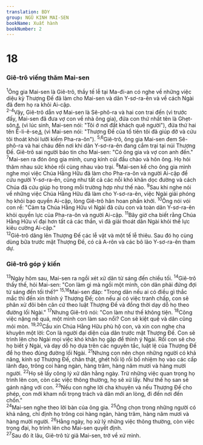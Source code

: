 ```yaml
---
translation: BDY
group: NGŨ KINH MAI-SEN
bookName: Xuất hành 
bookNumber: 2
---
```


<div class="title"><h1>18</h1><h3>Giê-trô viếng thăm Mai-sen</h3></div>
<span class="verse xu_18_1"><sup>1</sup>Ông gia Mai-sen là Giê-trô, thầy tế lễ tại Ma-đi-an có nghe về những việc diệu kỳ Thượng Đế đã làm cho Mai-sen và dân Y-sơ-ra-ên và về cách Ngài đã đem họ ra khỏi Ai-cập.<br/></span>
<span class="verse xu_18_2 xu_18_3 xu_18_4"><sup>2-4</sup>Vậy, Giê-trô dẫn vợ Mai-sen là Sê-phô-ra và hai con trai đến (vì trước đấy, Mai-sen đã đưa vợ con về nhà ông gia), đứa con thứ nhất tên là Ghẹt-sôn<a href="#" data-toggle="tooltip" data-placement="bottom" title="người ngoại quốc">⚓</a> (vì lúc sinh, Mai-sen nói: &#34;Tôi ở nơi đất khách quê người&#34;), đứa thứ hai tên Ê-li-ê-se<a href="#" data-toggle="tooltip" data-placement="bottom" title="Thượng Đế giúp đỡ">⚓</a> (vì Mai-sen nói: &#34;Thượng Đế của tổ tiên tôi đã giúp đỡ và cứu tôi thoát khỏi lưỡi kiếm Pha-ra-ôn&#34;). </span>
<span class="verse xu_18_5 xu_18_6"><sup>5,6</sup>Giê-trô, ông gia Mai-sen đem Sê-phô-ra và hai cháu đến nơi khi dân Y-sơ-ra-ên đang cắm trại tại núi Thượng Đế. Giê-trô sai người báo tin cho Mai-sen: &#34;Có ông gia và vợ con anh đến.&#34;<br/></span>
<span class="verse xu_18_7"><sup>7</sup>Mai-sen ra đón ông gia mình, cung kính cúi đầu chào và hôn ông. Họ hỏi thăm nhau sức khỏe rồi cùng nhau vào trại. </span>
<span class="verse xu_18_8"><sup>8</sup>Mai-sen kể cho ông gia mình nghe mọi việc Chúa Hằng Hữu đã làm cho Pha-ra-ôn và người Ai-cập để cứu người Y-sơ-ra-ên, cũng như tất cả các nỗi khó khăn dọc đường và cách Chúa đã cứu giúp họ trong mỗi trường hợp như thế nào. </span>
<span class="verse xu_18_9"><sup>9</sup>Sau khi nghe nói về những việc Chúa Hằng Hữu đã làm cho Y-sơ-ra-ên, việc Ngài giải phóng họ khỏi bạo quyền Ai-cập, lòng Giê-trô hân hoan phấn khởi. </span>
<span class="verse xu_18_10"><sup>10</sup>Ông nói vói con rể: &#34;Cảm tạ Chúa Hằng Hữu vì Ngài đã cứu con và toàn dân Y-sơ-ra-ên khỏi quyền lực của Pha-ra-ôn và người Ai-cập. </span>
<span class="verse xu_18_11"><sup>11</sup>Bây giờ cha biết rằng Chúa Hằng Hữu vĩ đại hơn tất cả các thần, vì đã giải thoát dân Ngài khỏi thế lực kiêu cường Ai-cập.&#34;<br/></span>
<span class="verse xu_18_12"><sup>12</sup>Giê-trô dâng lên Thượng Đế các lễ vật và một tế lễ thiêu. Sau đó họ cùng dùng bữa trước mặt Thượng Đế, có cả A-rôn và các bô lão Y-sơ-ra-ên tham dự.</span>
<div class="title"><h3>Giê-trô góp ý kiến</h3></div>
<span class="verse xu_18_13"><sup>13</sup>Ngày hôm sau, Mai-sen ra ngồi xét xử dân từ sáng đến chiều tối. </span>
<span class="verse xu_18_14"><sup>14</sup>Giê-trô thấy thế, hỏi Mai-sen: &#34;Con làm gì mà ngồi một mình, còn dân phải đứng đợi từ sáng đến tối thế?&#34; </span>
<span class="verse xu_18_15 xu_18_16"><sup>15,16</sup>Mai-sen đáp: &#34;Trong dân nếu ai có điều gì thắc mắc thì đến xin thỉnh ý Thượng Đế; còn nếu ai có việc tranh chấp, con sẽ phân xử đôi bên căn cứ theo luật Thượng Đế và đồng thời dạy dỗ họ theo đường lối Ngài.&#34; </span>
<span class="verse xu_18_17"><sup>17</sup>Nhưng Giê-trô nói: &#34;Con làm như thế không tiện. </span>
<span class="verse xu_18_18"><sup>18</sup>Công việc nặng nề quá, một mình con làm sao nổi? Con sẽ kiệt quệ và dân cũng mỏi mòn. </span>
<span class="verse xu_18_19 xu_18_20"><sup>19,20</sup>Cầu xin Chúa Hằng Hữu phù hộ con, và xin con nghe cha khuyên một lời: Con là người đại diện của dân trước mặt Thượng Đế. Con sẽ trình lên cho Ngài mọi việc khó khăn họ gặp để thỉnh ý Ngài. Rồi con sẽ cho họ biết ý Ngài, và dạy dỗ họ dựa trên các nguyên tắc, luật lệ của Thượng Đế để họ theo đúng đường lối Ngài. </span>
<span class="verse xu_18_21"><sup>21</sup>Nhưng con nên chọn những người có khả năng, kính sợ Thượng Đế, chân thật, ghét hối lộ rồi bổ nhiệm họ vào các cấp lãnh đạo, trông coi hàng ngàn, hàng trăm, hàng năm mươi và hàng mười người. </span>
<span class="verse xu_18_22"><sup>22</sup>Họ sẽ lấy công lý xử dân hằng ngày. Trừ những việc quan trọng họ trình lên con, còn các việc thông thường, họ sẽ xử lấy. Như thế họ san sẻ gánh nặng với con. </span>
<span class="verse xu_18_23"><sup>23</sup>Nếu con nghe lời cha khuyên và nếu Thượng Đế cho phép, con mới kham nổi trọng trách và dân mới an lòng, đi đến nơi đến chốn.&#34;<br/></span>
<span class="verse xu_18_24"><sup>24</sup>Mai-sen nghe theo lời bàn của ông gia. </span>
<span class="verse xu_18_25"><sup>25</sup>Ông chọn trong những người có khả năng, chỉ định họ trông coi hàng ngàn, hàng trăm, hàng năm mươi và hàng mười người. </span>
<span class="verse xu_18_26"><sup>26</sup>Hằng ngày, họ xử lý những việc thông thường, còn việc trọng đại, họ trình lên cho Mai-sen quyết định.<br/></span>
<span class="verse xu_18_27"><sup>27</sup>Sau đó ít lâu, Giê-trô từ giã Mai-sen, trở về xứ mình.    </span>
